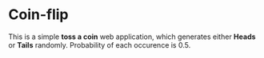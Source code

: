 # Coin-flip
This is a simple **toss a coin** web application, which generates either **Heads** or **Tails** randomly. Probability of each occurence is 0.5.
